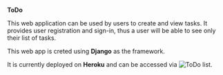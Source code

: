 **ToDo**

This web application can be used by users to create and view tasks.
It provides user registration and sign-in, thus a user will be able to see only their list of tasks.

This web app is creted using **Django** as the framework.

It is currently deployed on **Heroku** and can be accessed via ![ToDo list](https://kawaiii-todo-list.herokuapp.com/).
